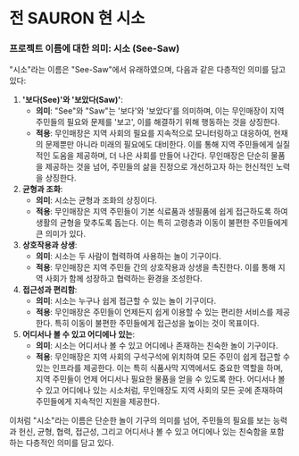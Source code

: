 # 전 SAURON 현 시소

### 프로젝트 이름에 대한 의미: 시소 (See-Saw)

"시소"라는 이름은 "See-Saw"에서 유래하였으며, 다음과 같은 다층적인 의미를 담고 있다:

1. **'보다(See)'와 '보았다(Saw)'**:
    - **의미**: "See"와 "Saw"는 '보다'와 '보았다'를 의미하며, 이는 무인매장이 지역 주민들의 필요와 문제를 '보고', 이를 해결하기 위해 행동하는 것을 상징한다.
    - **적용**: 무인매장은 지역 사회의 필요를 지속적으로 모니터링하고 대응하여, 현재의 문제뿐만 아니라 미래의 필요에도 대비한다. 이를 통해 지역 주민들에게 실질적인 도움을 제공하며, 더 나은 사회를 만들어 나간다. 무인매장은 단순히 물품을 제공하는 것을 넘어, 주민들의 삶을 진정으로 개선하고자 하는 헌신적인 노력을 상징한다.
2. **균형과 조화**:
    - **의미**: 시소는 균형과 조화의 상징이다.
    - **적용**: 무인매장은 지역 주민들이 기본 식료품과 생필품에 쉽게 접근하도록 하여 생활의 균형을 맞추도록 돕는다. 이는 특히 고령층과 이동이 불편한 주민들에게 큰 의미가 있다.
3. **상호작용과 상생**:
    - **의미**: 시소는 두 사람이 협력하여 사용하는 놀이 기구이다.
    - **적용**: 무인매장은 지역 주민들 간의 상호작용과 상생을 촉진한다. 이를 통해 지역 사회가 함께 성장하고 협력하는 환경을 조성한다.
4. **접근성과 편리함**:
    - **의미**: 시소는 누구나 쉽게 접근할 수 있는 놀이 기구이다.
    - **적용**: 무인매장은 주민들이 언제든지 쉽게 이용할 수 있는 편리한 서비스를 제공한다. 특히 이동이 불편한 주민들에게 접근성을 높이는 것이 목표이다.
5. **어디서나 볼 수 있고 어디에나 있는**:
    - **의미**: 시소는 어디서나 볼 수 있고 어디에나 존재하는 친숙한 놀이 기구이다.
    - **적용**: 무인매장은 지역 사회의 구석구석에 위치하여 모든 주민이 쉽게 접근할 수 있는 인프라를 제공한다. 이는 특히 식품사막 지역에서도 중요한 역할을 하며, 지역 주민들이 언제 어디서나 필요한 물품을 얻을 수 있도록 한다. 어디서나 볼 수 있고 어디에나 있는 시소처럼, 무인매장도 지역 사회의 모든 곳에 존재하여 주민들에게 지속적인 지원을 제공한다.

이처럼 "시소"라는 이름은 단순한 놀이 기구의 의미를 넘어, 주민들의 필요를 보는 능력과 헌신, 균형, 협력, 접근성, 그리고 어디서나 볼 수 있고 어디에나 있는 친숙함을 포함하는 다층적인 의미를 담고 있다.



